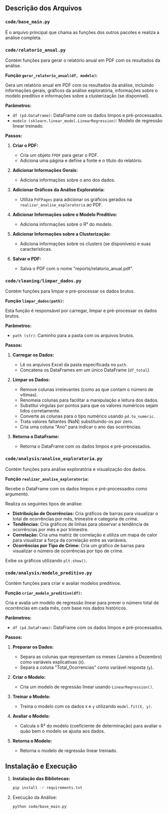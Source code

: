 
## Descrição dos Arquivos

### `code/base_main.py`

É o arquivo principal que chama as funções dos outros pacotes e realiza a análise completa.

### `code/relatorio_anual.py`

Contém funções para gerar o relatório anual em PDF com os resultados da análise.

**Função `gerar_relatorio_anual(df, modelo)`:**

Gera um relatório anual em PDF com os resultados da análise, incluindo informações gerais, gráficos da análise exploratória, informações sobre o modelo preditivo e informações sobre a clusterização (se disponível).

**Parâmetros:**

* `df (pd.DataFrame)`: DataFrame com os dados limpos e pré-processados.
* `modelo (sklearn.linear_model.LinearRegression)`: Modelo de regressão linear treinado.

**Passos:**

1. **Criar o PDF:**
   * Cria um objeto `FPDF` para gerar o PDF.
   * Adiciona uma página e define a fonte e o título do relatório.

2. **Adicionar Informações Gerais:**
   * Adiciona informações sobre o ano dos dados.

3. **Adicionar Gráficos da Análise Exploratória:**
   * Utiliza `PdfPages` para adicionar os gráficos gerados na `realizar_analise_exploratoria` ao PDF.

4. **Adicionar Informações sobre o Modelo Preditivo:**
   * Adiciona informações sobre o R² do modelo.

5. **Adicionar Informações sobre a Clusterização:**
   * Adiciona informações sobre os clusters (se disponíveis) e suas características.

6. **Salvar o PDF:**
   * Salva o PDF com o nome "reports/relatorio_anual.pdf".

### `code/cleaning/limpar_dados.py`

Contém funções para limpar e pré-processar os dados brutos.

**Função `limpar_dados(path)`:**

Esta função é responsável por carregar, limpar e pré-processar os dados brutos.

**Parâmetros:**

* `path (str)`: Caminho para a pasta com os arquivos brutos.

**Passos:**

1. **Carregar os Dados:**
   * Lê os arquivos Excel da pasta especificada no `path`.
   * Concatena os DataFrames em um único DataFrame (`df_total`).

2. **Limpar os Dados:**
   * Remove colunas irrelevantes (como as que contam o número de vítimas).
   * Renomeia colunas para facilitar a manipulação e leitura dos dados.
   * Substitui vírgulas por pontos para que os valores numéricos sejam lidos corretamente.
   * Converte as colunas para o tipo numérico usando `pd.to_numeric`.
   * Trata valores faltantes (NaN) substituindo-os por zero.
   * Cria uma coluna "Ano" para indicar o ano das ocorrências.

3. **Retorna o DataFrame:**
   * Retorna o DataFrame com os dados limpos e pré-processados.

### `code/analysis/analise_exploratoria.py`

Contém funções para análise exploratória e visualização dos dados.

**Função `realizar_analise_exploratoria`:**

Recebe o DataFrame com os dados limpos e pré-processados como argumento.

Realiza os seguintes tipos de análise:

* **Distribuição de Ocorrências:** Cria gráficos de barras para visualizar o total de ocorrências por mês, trimestre e categoria de crime.
* **Tendências:** Cria gráficos de linhas para observar a tendência de ocorrências por mês e por trimestre.
* **Correlação:** Cria uma matriz de correlação e utiliza um mapa de calor para visualizar a força da correlação entre as variáveis.
* **Ocorrências por Tipo de Crime:** Cria um gráfico de barras para visualizar o número de ocorrências por tipo de crime.

Exibe os gráficos utilizando `plt.show()`.

### `code/analysis/modelo_preditivo.py`

Contém funções para criar e avaliar modelos preditivos.

**Função `criar_modelo_preditivo(df)`:**

Cria e avalia um modelo de regressão linear para prever o número total de ocorrências em cada mês, com base nos dados históricos.

**Parâmetros:**

* `df (pd.DataFrame)`: DataFrame com os dados limpos e pré-processados.

**Passos:**

1. **Preparar os Dados:**
   * Separa as colunas que representam os meses (Janeiro a Dezembro) como variáveis explicativas (`X`).
   * Separa a coluna "Total_Ocorrencias" como variável resposta (`y`).

2. **Criar o Modelo:**
   * Cria um modelo de regressão linear usando `LinearRegression()`.

3. **Treinar o Modelo:**
   * Treina o modelo com os dados `X` e `y` utilizando `model.fit(X, y)`.

4. **Avaliar o Modelo:**
   * Calcula o R² do modelo (coeficiente de determinação) para avaliar o quão bem o modelo se ajusta aos dados.

5. **Retorna o Modelo:**
   * Retorna o modelo de regressão linear treinado.

## Instalação e Execução

1. **Instalação das Bibliotecas:**

   ```bash
   pip install -r requirements.txt

2. Execução da Análise:

   ```bash
   python code/base_main.py
